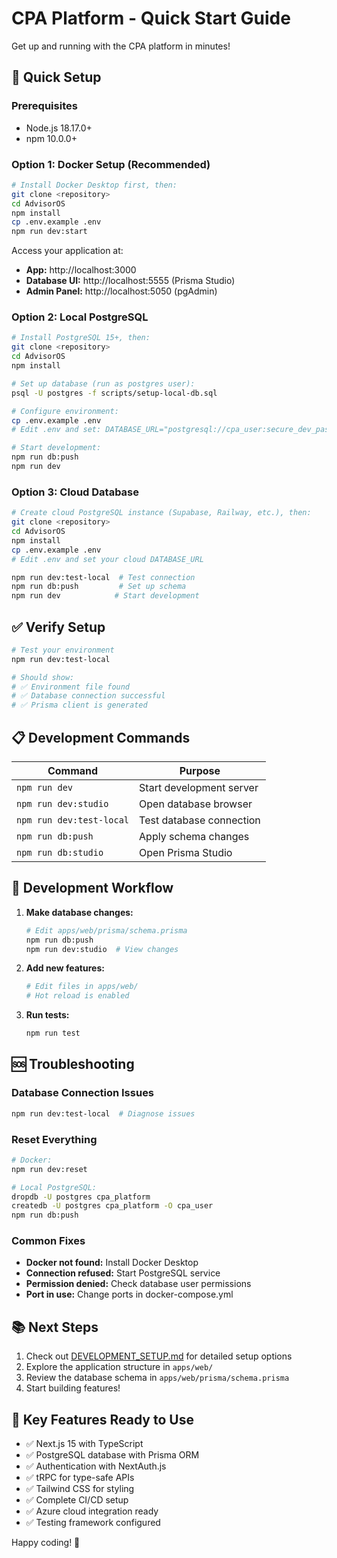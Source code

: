 # CPA Platform - Quick Start Guide

Get up and running with the CPA platform in minutes!

## 🚀 Quick Setup

### Prerequisites
- Node.js 18.17.0+
- npm 10.0.0+

### Option 1: Docker Setup (Recommended)

```bash
# Install Docker Desktop first, then:
git clone <repository>
cd AdvisorOS
npm install
cp .env.example .env
npm run dev:start
```

Access your application at:
- **App:** http://localhost:3000
- **Database UI:** http://localhost:5555 (Prisma Studio)
- **Admin Panel:** http://localhost:5050 (pgAdmin)

### Option 2: Local PostgreSQL

```bash
# Install PostgreSQL 15+, then:
git clone <repository>
cd AdvisorOS
npm install

# Set up database (run as postgres user):
psql -U postgres -f scripts/setup-local-db.sql

# Configure environment:
cp .env.example .env
# Edit .env and set: DATABASE_URL="postgresql://cpa_user:secure_dev_password@localhost:5432/cpa_platform"

# Start development:
npm run db:push
npm run dev
```

### Option 3: Cloud Database

```bash
# Create cloud PostgreSQL instance (Supabase, Railway, etc.), then:
git clone <repository>
cd AdvisorOS
npm install
cp .env.example .env
# Edit .env and set your cloud DATABASE_URL

npm run dev:test-local  # Test connection
npm run db:push         # Set up schema
npm run dev            # Start development
```

## ✅ Verify Setup

```bash
# Test your environment
npm run dev:test-local

# Should show:
# ✅ Environment file found
# ✅ Database connection successful
# ✅ Prisma client is generated
```

## 📋 Development Commands

| Command | Purpose |
|---------|---------|
| `npm run dev` | Start development server |
| `npm run dev:studio` | Open database browser |
| `npm run dev:test-local` | Test database connection |
| `npm run db:push` | Apply schema changes |
| `npm run db:studio` | Open Prisma Studio |

## 🔧 Development Workflow

1. **Make database changes:**
   ```bash
   # Edit apps/web/prisma/schema.prisma
   npm run db:push
   npm run dev:studio  # View changes
   ```

2. **Add new features:**
   ```bash
   # Edit files in apps/web/
   # Hot reload is enabled
   ```

3. **Run tests:**
   ```bash
   npm run test
   ```

## 🆘 Troubleshooting

### Database Connection Issues
```bash
npm run dev:test-local  # Diagnose issues
```

### Reset Everything
```bash
# Docker:
npm run dev:reset

# Local PostgreSQL:
dropdb -U postgres cpa_platform
createdb -U postgres cpa_platform -O cpa_user
npm run db:push
```

### Common Fixes
- **Docker not found:** Install Docker Desktop
- **Connection refused:** Start PostgreSQL service
- **Permission denied:** Check database user permissions
- **Port in use:** Change ports in docker-compose.yml

## 📚 Next Steps

1. Check out [DEVELOPMENT_SETUP.md](./DEVELOPMENT_SETUP.md) for detailed setup options
2. Explore the application structure in `apps/web/`
3. Review the database schema in `apps/web/prisma/schema.prisma`
4. Start building features!

## 🎯 Key Features Ready to Use

- ✅ Next.js 15 with TypeScript
- ✅ PostgreSQL database with Prisma ORM
- ✅ Authentication with NextAuth.js
- ✅ tRPC for type-safe APIs
- ✅ Tailwind CSS for styling
- ✅ Complete CI/CD setup
- ✅ Azure cloud integration ready
- ✅ Testing framework configured

Happy coding! 🎉
